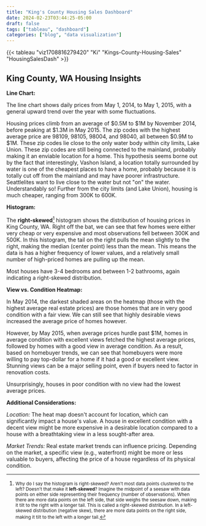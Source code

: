 ```yaml
---
title: "King's County Housing Sales Dashboard"
date: 2024-02-23T03:44:25-05:00
draft: false
tags: ["tableau", "dashboard"]
categories: ["blog", "data visualization"]
---
```



{{< tableau "viz1708816279420" "Ki" "Kings-County-Housing-Sales" "HousingSalesDash" >}}

## King County, WA Housing Insights

**Line Chart:**

The line chart shows daily prices from May 1, 2014, to May 1, 2015, with a general upward trend over the year with some fluctuations. 

Housing prices climb from an average of $0.5M to $1M by November 2014, before peaking at $1.3M in May 2015. The zip codes with the highest average price are 98109, 98105, 98004, and 98040, all between $0.9M to $1M. These zip codes lie close to the only water body within city limits, Lake Union. These zip codes are still being connected to the mainland, probably making it an enviable location for a home. This hypothesis seems borne out by the fact that interestingly, Vashon Island, a location totally surrounded by water is one of the cheapest places to have a home, probably because it is totally cut off from the mainland and may have poorer infrastructure. Seattlelites want to live close to the water but not "on" the water. Understandably so! Further from the city limits (and Lake Union), housing is much cheaper, ranging from 300K to 600K.

**Histogram:**

The **right-skewed**[^1] histogram shows the distribution of housing prices in King County, WA. Right off the bat, we can see that few homes were either very cheap or very expensive and most observations fell between 300K and 500K. In this histogram, the tail on the right pulls the mean slightly to the right, making the median (center point) less than the mean. This means the data is has a higher frequency of lower values, and a relatively small number of high-priced homes are pulling up the mean.

Most houses have 3-4 bedrooms and between 1-2 bathrooms, again indicating a right-skewed distribution.

**View vs. Condition Heatmap:**

In May 2014, the darkest shaded areas on the heatmap (those with the highest average real estate prices) are those homes that are in very good condition with a fair view. We can still see that highly desirable views increased the average price of homes however.

However, by May 2015, when average prices hurdle past $1M, homes in average condition with excellent views fetched the highest average prices, followed by homes with a good view in average condition. As a result, based on homebuyer trends, we can see that homebuyers were more willing to pay top-dollar for a home if it had a good or excellent view. Stunning views can be a major selling point, even if buyers need to factor in renovation costs.

Unsurprisingly, houses in poor condition with no view had the lowest average prices.

**Additional Considerations:**

_Location:_ The heat map doesn't account for location, which can significantly impact a house's value. A house in excellent condition with a decent view might be more expensive in a desirable location compared to a house with a breathtaking view in a less sought-after area.

_Market Trends:_ Real estate market trends can influence pricing. Depending on the market, a specific view (e.g., waterfront) might be more or less valuable to buyers, affecting the price of a house regardless of its physical condition.

[^1]: <small>Why do I say the histogram is right-skewed? Aren't most data points clustered to the left? Doesn't that make it **left-skewed**? Imagine the midpoint of a seesaw with data points on either side representing their frequency (number of observations). When there are more data points on the left side, that side weighs the seesaw down, making it tilt to the right with a longer tail. This is called a right-skewed distribution. In a left-skewed distribution (negative skew), there are more data points on the right side, making it tilt to the left with a longer tail.</small>
